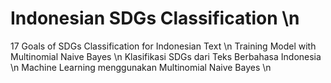 # Indonesian SDGs Classification \n
17 Goals of SDGs Classification for Indonesian Text \n
Training Model with Multinomial Naive Bayes \n
Klasifikasi SDGs dari Teks Berbahasa Indonesia \n 
Machine Learning menggunakan Multinomial Naive Bayes \n
